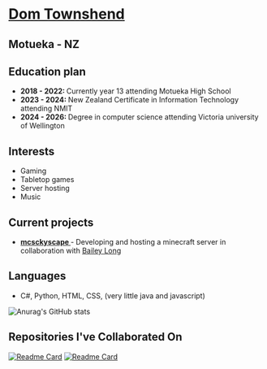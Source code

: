<a href="https://dtownshend.com"><h1> Dom Townshend </h1></a>

<h2> Motueka - NZ </h2>

<h2> Education plan </h2>
<ul>
<li> <strong> 2018 - 2022: </strong> Currently year 13 attending Motueka High School </li>
<li> <strong> 2023 - 2024: </strong> New Zealand Certificate in Information Technology attending NMIT </li>
<li> <strong> 2024 - 2026: </strong> Degree in computer science attending Victoria university of Wellington </li> 
</ul>

<h2> Interests </h2>
<ul>
<li> Gaming </li>
<li> Tabletop games </li>
<li> Server hosting </li>
<li> Music </li>
</ul>

<h2> Current projects </h2>
<ul>
<li> <a href="mcskyscape.com"> <strong> mcsckyscape </strong> </a> - Developing and hosting a minecraft server in collaboration with <a href="https://github.com/bailey-long"> Bailey Long </a> </li>
</ul>

<h2> Languages </h2> 
<ul>
<li> C#, Python, HTML, CSS, (very little java and javascript)</li>
</ul>

![Anurag's GitHub stats](https://github-readme-stats.vercel.app/api?username=domitron123&count_private=true)

<h2> Repositories I've Collaborated On </h2>

[![Readme Card](https://github-readme-stats.vercel.app/api/pin/?username=wzerp&repo=12DGT-Maths-Game&theme=github_dark)](https://github.com/wzerp/12DGT-Maths-Game)
[![Readme Card](https://github-readme-stats.vercel.app/api/pin/?username=wzerp&repo=Retribution&theme=github_dark)](https://github.com/wzerp/Retribution)
